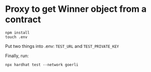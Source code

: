 # Proxy to get Winner object from a contract

```shell
npm install
touch .env
```

Put two things into .env: `TEST_URL` and `TEST_PRIVATE_KEY`

Finally, run:
```shell
npx hardhat test --network goerli
```
